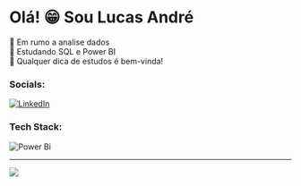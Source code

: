 # Olá! 😁 Sou Lucas André
🔭 Em rumo a analise dados<br>🌱 Estudando SQL e Power BI <br>🤝 Qualquer dica de estudos é bem-vinda!


### Socials:
[![LinkedIn](https://img.shields.io/badge/LinkedIn-%230077B5.svg?logo=linkedin&logoColor=white)](https://linkedin.com/in/https://www.linkedin.com/in/ls-andre/) 

### Tech Stack:
![Power Bi](https://img.shields.io/badge/power_bi-F2C811?style=for-the-badge&logo=powerbi&logoColor=black)

---
[![](https://visitcount.itsvg.in/api?id=MrSantoz&icon=0&color=4)](https://visitcount.itsvg.in)

<!-- Proudly created with GPRM ( https://gprm.itsvg.in ) -->
